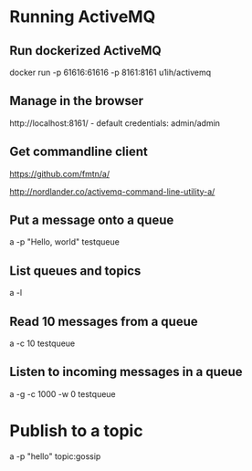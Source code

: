 # Running ActiveMQ

## Run dockerized ActiveMQ

docker run -p 61616:61616 -p 8161:8161 u1ih/activemq

## Manage in the browser

http://localhost:8161/ - default credentials: admin/admin

## Get commandline client

https://github.com/fmtn/a/

http://nordlander.co/activemq-command-line-utility-a/

## Put a message onto a queue

a -p "Hello, world" testqueue

## List queues and topics

a -l

## Read 10 messages from a queue

a -c 10 testqueue

## Listen to incoming messages in a queue

a -g -c 1000 -w 0 testqueue

# Publish to a topic

a -p "hello" topic:gossip




